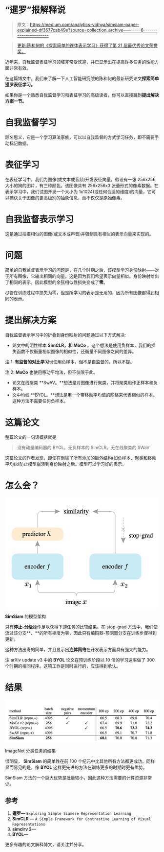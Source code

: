 # “暹罗”报解释说

> 原文：<https://medium.com/analytics-vidhya/simsiam-paper-explained-df3577cab49e?source=collection_archive---------6----------------------->

> [更新:陈和何的《探索简单的连体表示学习》获得了第 21 届最优秀论文荣誉奖。](http://cvpr2021.thecvf.com/node/329)

近年来，自我监督表征学习领域非常受欢迎，并已显示出在提高许多任务的性能方面非常有效。

在这篇博文中，我们来了解一下人工智能研究院的陈和何的最新研究论文**探索简单暹罗表征学习。**

如果你是一个熟悉自我监督学习和表征学习的高级读者，你可以直接跳到**提出解决方案一节。**

# 自我监督学习

顾名思义，它是一个学习算法家族，可以以自我监督的方式学习任务，即不需要手动标记数据。

# 表征学习

在表征学习中，我们为图像(或文本或音频)开发表征向量。假设有一张 256x256 大小的狗的图片，有三种颜色。该图像具有 256x256x3 张量形式的像素数据。在表示学习中，我们试图开发一个大小为 1x1024(或任何合适的维度)的向量，它可以捕获关于图像的更高级别的抽象信息，而不仅仅是原始像素。

# 自我监督表示学习

这是通过拍摄相似的图像(或文本或声音)并强制具有相似的表示向量来实现的。

# 问题

简单的自我监督表示学习的问题是，在几个时期之后，该模型学习身份映射——对于所有图像，它输出相同的向量。这是因为我们希望表示向量相似。身份映射给出了相同的表示，因此模型的余弦相似性损失变成了**零**。

尽管在训练过程中损失为零，但是所学习的表示是无用的，因为所有图像都得到相同的表示。

# 提出解决方案

自我监督表示学习中的折叠到身份映射的问题通过以下方式解决:

*   论文中的阴性样本 **SimCLR，和 MoCo** 。这个想法是使用负样本，我们的损失函数不仅衡量相似图像的相似性，还衡量不同图像之间的差异。

注 1: **有监督的对比学习**也使用负样本，但不是自监督的，所以不提。

注 2: **MoCo** 也使用移动平均法，但不仅限于此。

*   论文在线聚类 **SwAV。**想法是对图像进行聚类，并将聚类用作正样本和负样本。
*   文中均线 **BYOL。**想法是用一个带移动平均值的网络来代表相似的样本。这种方法不需要任何负样本。

# 这篇论文

整篇论文的一句话概括就是

> 没有动量编码器的 BYOL。无负样本的 SimCLR。无在线聚类的 SWaV

这篇论文的作者发现，即使在删除了所有添加的额外结构(如负样本、聚类和移动平均)以防止模型崩溃到身份映射之后。模型可以学习好的表示。

# 怎么会？

![](img/c58864bba420389331e33c7610e821ef.png)

**SimSiam** 的模型架构

只有**停止-分级**操作足以获得下游任务的比较结果。在 stop-grad 方法中，我们使流过该分支**、**的所有梯度为零，因此只有编码器-预测器分支在训练步骤得到更新。

这种方法出奇的简单，并且显示出**连体网络**在开发表示方面具有强大的能力。

注 arXiv update v3 中的 **BYOL** 论文在预训练阶段以 10 倍的学习速率做了 300 个时期的相同程序。这项工作是同时进行的，应该得到承认。

# 结果

![](img/a323378bc45937dba7f890874d6697af.png)

ImageNet 分类任务的结果

很明显， **SimSiam** 的简单性在前 100 个纪元中比其他所有方法都更成功。同样显而易见的是，像 **BYOL** 这样更先进的方法在训练更多的时期时更有优势。

SimSiam 方法的一个巨大优势是批量较小，因此这种方法需要的计算资源非常少。

## 参考

1.  **暹罗—** `Exploring Simple Siamese Representation Learning`
2.  **SimCLR —** `A Simple Framework for Contrastive Learning of Visual Representations`
3.  **simclrv 2—**
4.  **BYOL—**

更多有趣的论文解释博文，请关注并分享。
